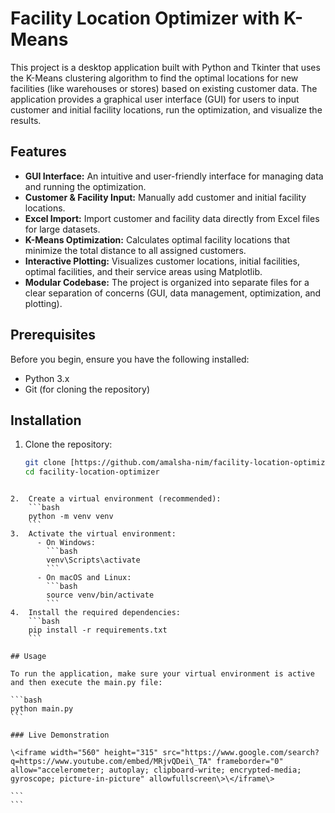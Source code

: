 
# Facility Location Optimizer with K-Means

This project is a desktop application built with Python and Tkinter that uses the K-Means clustering algorithm to find the optimal locations for new facilities (like warehouses or stores) based on existing customer data. The application provides a graphical user interface (GUI) for users to input customer and initial facility locations, run the optimization, and visualize the results.

## Features

- **GUI Interface:** An intuitive and user-friendly interface for managing data and running the optimization.  
- **Customer & Facility Input:** Manually add customer and initial facility locations.  
- **Excel Import:** Import customer and facility data directly from Excel files for large datasets.  
- **K-Means Optimization:** Calculates optimal facility locations that minimize the total distance to all assigned customers.  
- **Interactive Plotting:** Visualizes customer locations, initial facilities, optimal facilities, and their service areas using Matplotlib.  
- **Modular Codebase:** The project is organized into separate files for a clear separation of concerns (GUI, data management, optimization, and plotting).

## Prerequisites

Before you begin, ensure you have the following installed:  
- Python 3.x  
- Git (for cloning the repository)

## Installation

1. Clone the repository:
   ```bash
   git clone [https://github.com/amalsha-nim/facility-location-optimizer.git)
   cd facility-location-optimizer
````

2.  Create a virtual environment (recommended):
    ```bash
    python -m venv venv
    ```
3.  Activate the virtual environment:
      - On Windows:
        ```bash
        venv\Scripts\activate
        ```
      - On macOS and Linux:
        ```bash
        source venv/bin/activate
        ```
4.  Install the required dependencies:
    ```bash
    pip install -r requirements.txt
    ```

## Usage

To run the application, make sure your virtual environment is active and then execute the main.py file:

```bash
python main.py
```

### Live Demonstration

\<iframe width="560" height="315" src="https://www.google.com/search?q=https://www.youtube.com/embed/MRjvQDei\_TA" frameborder="0" allow="accelerometer; autoplay; clipboard-write; encrypted-media; gyroscope; picture-in-picture" allowfullscreen\>\</iframe\>

```
```
